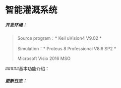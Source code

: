 # 智能灌溉系统

##### 开发环境：

> Source program：* Keil uVision4 V9.02 *
>
> Simulation：* Proteus 8 Professional V8.6 SP2 *
>
> Microsoft Visio 2016 MSO

#####基本功能介绍：

##### 更新日志：

